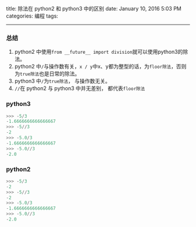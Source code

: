 title: 除法在 python2 和 python3 中的区别
date: January 10, 2016 5:03 PM
categories: 编程
tags: 

---

### 总结
1. python2 中使用`from __future__ import division`就可以使用python3的除法。
2. python2 中`/`与操作数有关，`x / y`中x、y都为整型的话，为`floor除法`，否则为`true除法`也是日常的除法。
3. python3 中`/`为`true除法`， 与操作数无关。
4. `//`在 python2 与 python3 中并无差别， 都代表`floor除法`

### python3 
```python
>>> -5/3
-1.6666666666666667
>>> -5//3
-2
>>> -5.0/3
-1.6666666666666667
>>> -5.0//3
-2.0
```
### python2
```python
>>> -5/3
-2
>>> -5//3
-2
>>> -5.0/3
-1.6666666666666667
>>> -5.0//3
-2.0
```